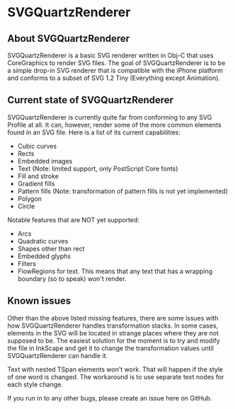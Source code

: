 SVGQuartzRenderer
=================

About SVGQuartzRenderer
-----------------------

SVGQuartzRenderer is a basic SVG renderer written in Obj-C that uses CoreGraphics to render SVG files. The goal of SVGQuartzRenderer is to be a simple drop-in SVG renderer that is compatible with the iPhone platform and conforms to a subset of SVG 1.2 Tiny (Everything except Animation).


Current state of SVGQuartzRenderer
----------------------------------
SVGQuartzRenderer is currently quite far from conforming to any SVG Profile at all. It can, however, render some of the more common elements found in an SVG file. Here is a list of its current capabilities:

* Cubic curves
* Rects
* Embedded images
* Text (Note: limited support, only PostScript Core fonts)
* Fill and stroke
* Gradient fills
* Pattern fills (Note: transformation of pattern fills is not yet implemented)
* Polygon
* Circle

Notable features that are NOT yet supported:

* Arcs
* Quadratic curves
* Shapes other than rect
* Embedded glyphs
* Filters
* FlowRegions for text. This means that any text that has a wrapping boundary (so to speak) won't render.

Known issues
------------
Other than the above listed missing features, there are some issues with how SVGQuartzRenderer handles transformation stacks. In some cases, elements in the SVG will be located in strange places where they are not supposed to be. The easiest solution for the moment is to try and modify the file in InkScape and get it to change the transformation values until SVGQuartzRenderer can handle it.

Text with nested TSpan elements won't work. That will happen if the style of one word is changed. The workaround is to use separate text nodes for each style change.

If you run in to any other bugs, please create an issue here on GitHub.
